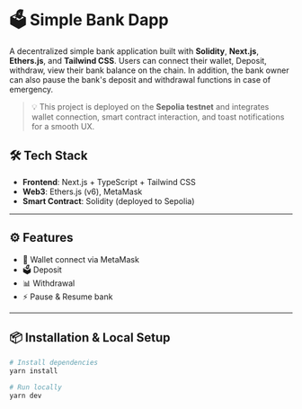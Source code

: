 # 🗳️ Simple Bank Dapp

A decentralized simple bank application built with **Solidity**, **Next.js**, **Ethers.js**, and **Tailwind CSS**. Users can connect their wallet, Deposit, withdraw, view their bank balance on the chain. In addition, the bank owner can also pause the bank's deposit and withdrawal functions in case of emergency.

> 💡 This project is deployed on the **Sepolia testnet** and integrates wallet connection, smart contract interaction, and toast notifications for a smooth UX.

## 🛠 Tech Stack

- **Frontend**: Next.js + TypeScript + Tailwind CSS
- **Web3**: Ethers.js (v6), MetaMask
- **Smart Contract**: Solidity (deployed to Sepolia)

---

## ⚙️ Features

- 🔐 Wallet connect via MetaMask
- 🗳️ Deposit
- 📊 Withdrawal
- ⚡ Pause & Resume bank

---

## 📦 Installation & Local Setup

```bash
# Install dependencies
yarn install

# Run locally
yarn dev
```
